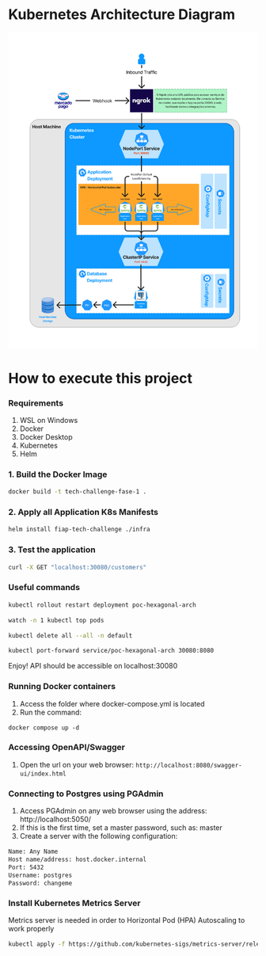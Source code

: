 # Kubernetes Architecture Diagram

![K8S_Architecture](assets/KubernetesArchitecture.png)

# How to execute this project

### Requirements
1. WSL on Windows
2. Docker
3. Docker Desktop
4. Kubernetes
5. Helm

### 1. Build the Docker Image

```sh
docker build -t tech-challenge-fase-1 .
```

### 2. Apply all Application K8s Manifests

```sh
helm install fiap-tech-challenge ./infra
```

### 3. Test the application

```sh
curl -X GET "localhost:30080/customers"
```

### Useful commands

```sh
kubectl rollout restart deployment poc-hexagonal-arch
```

```sh
watch -n 1 kubectl top pods
```

```sh
kubectl delete all --all -n default
```

```sh
kubectl port-forward service/poc-hexagonal-arch 30080:8080
```

Enjoy! API should be accessible on localhost:30080

### Running Docker containers

1. Access the folder where docker-compose.yml is located
2. Run the command:

```
docker compose up -d 
```

### Accessing OpenAPI/Swagger

1. Open the url on your web browser: ```http://localhost:8080/swagger-ui/index.html```

### Connecting to Postgres using PGAdmin

1. Access PGAdmin on any web browser using the address: http://localhost:5050/
2. If this is the first time, set a master password, such as: master
3. Create a server with the following configuration:

```
Name: Any Name
Host name/address: host.docker.internal
Port: 5432
Username: postgres
Password: changeme
```

### Install Kubernetes Metrics Server

Metrics server is needed in order to Horizontal Pod (HPA) Autoscaling to work properly

```sh
kubectl apply -f https://github.com/kubernetes-sigs/metrics-server/releases/latest/download/components.yaml
```